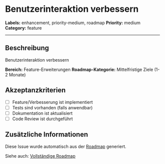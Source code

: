 # Benutzerinteraktion verbessern

**Labels:** enhancement, priority-medium, roadmap
**Priority:** medium
**Category:** feature

---

## Beschreibung

Benutzerinteraktion verbessern

**Bereich:** Feature-Erweiterungen
**Roadmap-Kategorie:** Mittelfristige Ziele (1-2 Monate)

## Akzeptanzkriterien

- [ ] Feature/Verbesserung ist implementiert
- [ ] Tests sind vorhanden (falls anwendbar)
- [ ] Dokumentation ist aktualisiert
- [ ] Code Review ist durchgeführt

## Zusätzliche Informationen

Diese Issue wurde automatisch aus der [Roadmap](../ROADMAP.md) generiert.

Siehe auch: [Vollständige Roadmap](../ROADMAP.md)